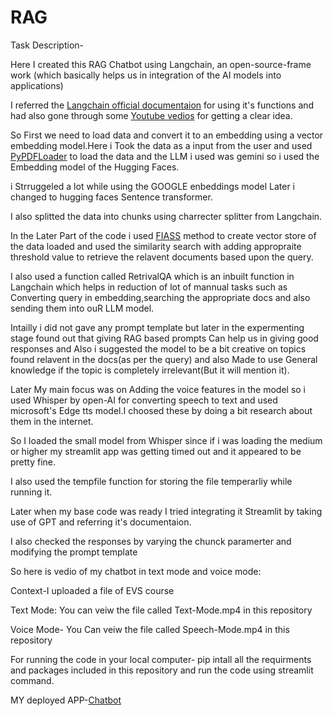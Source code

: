 # RAG
Task Description-

Here I created this RAG Chatbot using Langchain, an open-source-frame work (which basically helps us in integration of the AI models into applications)

I referred the [Langchain official documentaion](https://python.langchain.com/docs/introduction/) for using it's functions and had also gone through some [Youtube vedios](https://www.youtube.com/watch?v=1bUy-1hGZpI&t=126s) for getting a clear idea.

So First we need to load data and convert it to an embedding using a vector embedding model.Here i Took the data as a input from the user and used [PyPDFLoader](https://python.langchain.com/docs/integrations/document_loaders/pypdfloader/) to load the data and the LLM i used was gemini so i used the Embedding model of the Hugging Faces.

i Strruggeled a lot while using the GOOGLE enbeddings model Later i changed to hugging faces Sentence transformer.

I also splitted the data into chunks using charrecter splitter from Langchain.

In the Later Part of the code i used [FIASS](https://engineering.fb.com/2017/03/29/data-infrastructure/faiss-a-library-for-efficient-similarity-search/) method to create vector store of the data loaded and used the similarity search with adding appropraite threshold value to retrieve the relavent documents 
based upon the query.

I also used a function called RetrivalQA which is an inbuilt function in Langchain which helps in reduction of lot of mannual tasks such as Converting query in embedding,searching the appropriate docs and also sending them into ouR LLM model.

Intailly i did not gave any prompt template but later in the expermenting stage found out that giving RAG based prompts Can help us in giving good responses and Also i suggested the model to be a bit creative on topics found relavent in the docs(as per the query) and also Made to use General knowledge if the topic is completely irrelevant(But it will mention it).

Later My main focus was on Adding the voice features in the model so i used Whisper by open-AI for converting speech to text and used microsoft's Edge tts model.I choosed these by doing a bit research about them in the internet.

So I loaded the small model from Whisper since if i was loading the medium or higher my streamlit app was getting timed out and it appeared to be pretty fine.

I also used the tempfile function for storing the file temperarliy while running it.

Later when my base code was ready I tried integrating it Streamlit by taking use of GPT and referring it's documentaion.

I also checked the responses by varying the chunck paramerter and modifying the prompt template 

So here is vedio of my chatbot in text mode and voice mode:

 Context-I uploaded a file of EVS course
 
 Text Mode:
 You can veiw the file called Text-Mode.mp4 in this repository

 Voice Mode-
 You Can veiw the file called Speech-Mode.mp4 in this repository

 For running the code in your local computer-
pip intall all the requirments and packages included in this repository and run the code using streamlit command.

MY deployed APP-[Chatbot](https://l8eaajcwvbluypcdkqrnjl.streamlit.app/)
 

